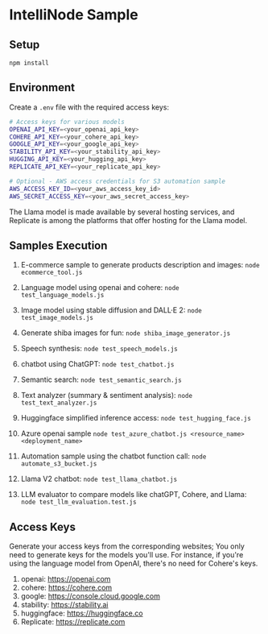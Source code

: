# IntelliNode Sample

## Setup
```
npm install
```

## Environment
Create a `.env` file with the required access keys:

```sh
# Access keys for various models
OPENAI_API_KEY=<your_openai_api_key>
COHERE_API_KEY=<your_cohere_api_key>
GOOGLE_API_KEY=<your_google_api_key>
STABILITY_API_KEY=<your_stability_api_key>
HUGGING_API_KEY=<your_hugging_api_key>
REPLICATE_API_KEY=<your_replicate_api_key>

# Optional - AWS access credentials for S3 automation sample
AWS_ACCESS_KEY_ID=<your_aws_access_key_id>
AWS_SECRET_ACCESS_KEY=<your_aws_secret_access_key>
```
The Llama model is made available by several hosting services, and Replicate is among the platforms that offer hosting for the Llama model.

## Samples Execution

1. E-commerce sample to generate products description and images:
`node ecommerce_tool.js`

2. Language model using openai and cohere:
`node test_language_models.js`

3. Image model using stable diffusion and DALL·E 2:
`node test_image_models.js`

4. Generate shiba images for fun:
`node shiba_image_generator.js`

5. Speech synthesis:
`node test_speech_models.js`

6. chatbot using ChatGPT:
`node test_chatbot.js`

7. Semantic search:
`node test_semantic_search.js`

8. Text analyzer (summary & sentiment analysis):
`node test_text_analyzer.js`

9. Huggingface simplified inference access:
`node test_hugging_face.js`

10. Azure openai sample
`node test_azure_chatbot.js <resource_name> <deployment_name>`

11. Automation sample using the chatbot function call:
`node automate_s3_bucket.js`

12. Llama V2 chatbot:
`node test_llama_chatbot.js`

13. LLM evaluator to compare models like chatGPT, Cohere, and Llama:
`node test_llm_evaluation.test.js`


## Access Keys
Generate your access keys from the corresponding websites; You only need to generate keys for the models you'll use.
For instance, if you're using the language model from OpenAI, there's no need for Cohere's keys.

1. openai: https://openai.com
2. cohere: https://cohere.com
3. google: https://console.cloud.google.com
4. stability: https://stability.ai
5. huggingface: https://huggingface.co
6. Replicate: https://replicate.com

